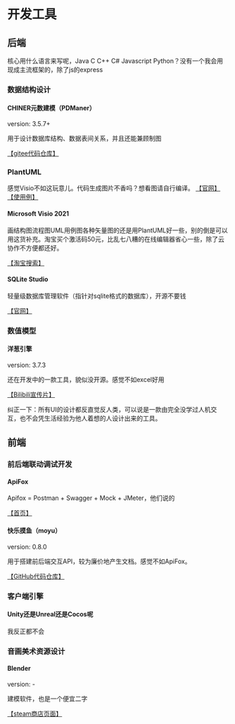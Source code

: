 # 开发工具

## 后端

核心用什么语言来写呢，Java C C++ C# Javascript Python？没有一个我会用现成主流框架的，除了js的express

### 数据结构设计

#### CHINER元数建模（PDManer）

version: 3.5.7+

用于设计数据库结构、数据表间关系，并且还能兼顾制图

[【gitee代码仓库】](https://gitee.com/robergroup/chiner)

### PlantUML

感觉Visio不如这玩意儿。代码生成图片不香吗？想看图请自行编译。
[【官网】](https://plantuml.com/zh/)
[【使用例】](https://gitee.com/lastinglate007/PlantUML-Samples)

#### Microsoft Visio 2021

画结构图流程图UML用例图各种矢量图的还是用PlantUML好一些，别的倒是可以用这货补充。淘宝买个激活码50元，比乱七八糟的在线编辑器省心一些，除了云协作不方便都还好。

[【淘宝搜索】](https://s.taobao.com/search?q=Visio+2021)

#### SQLite Studio

轻量级数据库管理软件（指针对sqlite格式的数据库），开源不要钱

[【官网】](https://sqlitestudio.pl/)


### 数值模型

#### 洋葱引擎

version: 3.7.3

还在开发中的一款工具，貌似没开源。感觉不如excel好用

[【Bilibili宣传片】](https://www.bilibili.com/video/BV14v411G7ai)

纠正一下：所有UI的设计都反直觉反人类，可以说是一款由完全没学过人机交互，也不会凭生活经验为他人着想的人设计出来的工具。

## 前端

### 前后端联动调试开发

#### ApiFox

Apifox = Postman + Swagger + Mock + JMeter，他们说的

[【首页】](https://www.apifox.cn/)

#### 快乐摸鱼（moyu）

version: 0.8.0

用于搭建前后端交互API，较为廉价地产生文档。感觉不如ApiFox。

[【GitHub代码仓库】](https://github.com/trueleaf/moyu)

### 客户端引擎

#### Unity还是Unreal还是Cocos呢

我反正都不会

### 音画美术资源设计

#### Blender

version: -

建模软件，也是一个便宜二字

[【steam商店页面】](https://store.steampowered.com/app/365670)
